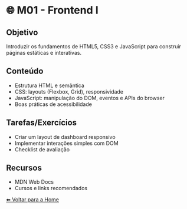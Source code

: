 # 🌐 M01 - Frontend I

## Objetivo
Introduzir os fundamentos de HTML5, CSS3 e JavaScript para construir páginas estáticas e interativas.

## Conteúdo
- Estrutura HTML e semântica
- CSS: layouts (Flexbox, Grid), responsividade
- JavaScript: manipulação do DOM, eventos e APIs do browser
- Boas práticas de acessibilidade

## Tarefas/Exercícios
- Criar um layout de dashboard responsivo
- Implementar interações simples com DOM
- Checklist de avaliação

## Recursos
- MDN Web Docs
- Cursos e links recomendados

[⬅ Voltar para a Home](./Home.md)